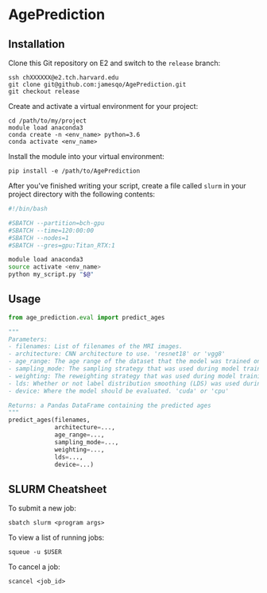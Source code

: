 # AgePrediction

## Installation

Clone this Git repository on E2 and switch to the `release` branch:

```
ssh chXXXXXX@e2.tch.harvard.edu
git clone git@github.com:jamesqo/AgePrediction.git
git checkout release
```

Create and activate a virtual environment for your project:

```
cd /path/to/my/project
module load anaconda3
conda create -n <env_name> python=3.6
conda activate <env_name>
```

Install the module into your virtual environment:

```
pip install -e /path/to/AgePrediction
```

After you've finished writing your script, create a file called `slurm` in your project directory with the following contents:

```bash
#!/bin/bash

#SBATCH --partition=bch-gpu
#SBATCH --time=120:00:00
#SBATCH --nodes=1
#SBATCH --gres=gpu:Titan_RTX:1

module load anaconda3
source activate <env_name>
python my_script.py "$@"
```

## Usage

```py
from age_prediction.eval import predict_ages

"""
Parameters:
- filenames: List of filenames of the MRI images.
- architecture: CNN architecture to use. 'resnet18' or 'vgg8'
- age_range: The age range of the dataset that the model was trained on. '0-100'
- sampling_mode: The sampling strategy that was used during model training. 'none', 'over', 'under', 'scale-up', or 'scale-down'
- weighting: The reweighting strategy that was used during model training. 'none', 'inv', or 'sqrt_inv'
- lds: Whether or not label distribution smoothing (LDS) was used during model training. True or False
- device: Where the model should be evaluated. 'cuda' or 'cpu'

Returns: a Pandas DataFrame containing the predicted ages
"""
predict_ages(filenames,
             architecture=...,
             age_range=...,
             sampling_mode=...,
             weighting=...,
             lds=...,
             device=...)
```

## SLURM Cheatsheet

To submit a new job:

```
sbatch slurm <program args>
```

To view a list of running jobs:

```
squeue -u $USER
```

To cancel a job:

```
scancel <job_id>
```
